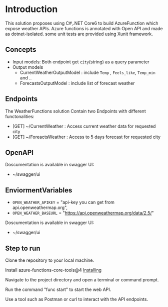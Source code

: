# Introduction 

This solution proposes using C#,.NET Core6 to build AzureFunction which expose weather APIs. Azure functions is annotated with Open API and made as dotnet-isolated.
some unit tests are provided using Xunit framework.

## Concepts

- Input models: Both endpoint get `city`(string) as a query parameter 
- Output models
   - CurrentWeatherOutputModel : include `Temp` , `Feels_like`, `Temp_min` and ..
   - ForecastsOutputModel :  include list of forecast weather

## Endpoints

The WeatherFunctions solution Contain two Endpoints with different functonalities:

- [GET] ~/CurrentWeather : Access current weather data for requested city
- [GET] ~/ForeactsWeather : Access to 5 days forecast for requested city

## OpenAPI

Doscumentation is available in swagger UI:
  - ~/swagger/ui

## EnviormentVariables
  - `OPEN_WEATHER_APIKEY` = "api-key you can get from api.openweathermap.org",
  - `OPEN_WEATHER_BASEURL` = "https://api.openweathermap.org/data/2.5/"

Doscumentation is available in swagger UI:
  - ~/swagger/ui


## Step to run

Clone the repository to your local machine.

Install azure-functions-core-tools@4 [Installing](https://learn.microsoft.com/en-us/azure/azure-functions/functions-run-local?tabs=v4%2Cwindows%2Ccsharp%2Cportal%2Cbash)

Navigate to the project directory and open a terminal or command prompt.

Run the command "func start" to start the web API.

Use a tool such as Postman or curl to interact with the API endpoints.




